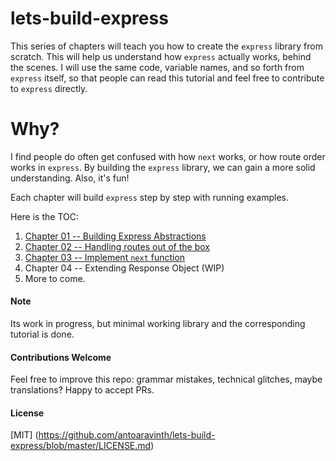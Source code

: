 # lets-build-express

This series of chapters will teach you how to create the `express` library from scratch. This will help us understand how `express` actually works, behind the scenes.  I will use the same code, variable names, and so forth from `express` itself, so that people can read this tutorial and feel free to contribute to `express` directly.

# Why?
I find people do often get confused with how `next` works, or how route order works in `express`. By building the `express` library, we can gain a more solid understanding.  Also, it's fun! 

Each chapter will build `express` step by step with running examples.

Here is the TOC:

1. [Chapter 01 -- Building Express Abstractions](https://github.com/antoaravinth/lets-build-express/blob/master/chap01/CHAP01.md)
2. [Chapter 02 -- Handling routes out of the box](https://github.com/antoaravinth/lets-build-express/blob/master/chap02/CHAP02.md)
3. [Chapter 03 -- Implement `next` function](https://github.com/antoaravinth/lets-build-express/blob/master/chap03/CHAP03.md)
4. Chapter 04 -- Extending Response Object (WIP)
5. More to come. 

#### Note
Its work in progress, but minimal working library and the corresponding tutorial is done. 

#### Contributions Welcome
Feel free to improve this repo: grammar mistakes, technical glitches, maybe translations?  Happy to accept PRs.

#### License
[MIT] (https://github.com/antoaravinth/lets-build-express/blob/master/LICENSE.md)
